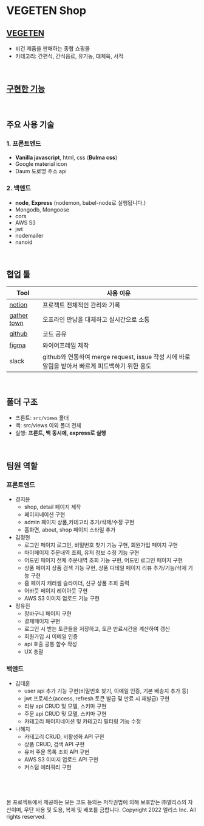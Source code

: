 # VEGETEN Shop

## [VEGETEN](http://www.elice@kdt-sw2-seoul-team10.elicecoding.com)

- 비건 제품을 판매하는 종합 쇼핑몰
- 카테고리: 간편식, 간식음료, 유기농, 대체육, 서적

<br>

## [구현한 기능](https://www.notion.so/eadcd36027464a40bea5e38c691bdfb9?v=901f3ad324d34a4a925aa99301bf9f5b)

<br>

## 주요 사용 기술

### 1. 프론트엔드

- **Vanilla javascript**, html, css (**Bulma css**)
- Google material icon
- Daum 도로명 주소 api

### 2. 백엔드

- **node**, **Express** (nodemon, babel-node로 실행됩니다.)
- Mongodb, Mongoose
- cors
- AWS S3
- jwt
- nodemailer
- nanoid

<br>

## 협업 툴

| Tool                                                                                            | 사용 이유                                                                                        |
| ----------------------------------------------------------------------------------------------- | ------------------------------------------------------------------------------------------------ |
| [notion](https://www.notion.so/10-eb71263eb4494e91ad0eac8b587b8f10)                             | 프로젝트 전체적인 관리와 기록                                                                    |
| [gather town](https://app.gather.town/invite?token=oOfrxfGrWIDwt4OAuGjUFavZNi_3fwnv)            | 오프라인 만남을 대체하고 실시간으로 소통                                                         |
| [github](https://github.com/vegeten/vegeten-shop) | 코드 공유                                                                                        |
| [figma](https://www.figma.com/file/O4Zgf6H4iNtGNLQ4ZlOxg9/10%EC%A1%B0?node-id=0%3A1)            | 와이어프레임 제작                                                                                |
| slack                                                                                           | github와 연동하여 merge request, issue 작성 시에 바로 알림을 받아서 빠르게 피드백하기 위한 용도 |


<br>

## 폴더 구조

- 프론트: `src/views` 폴더
- 백: src/views 이외 폴더 전체
- 실행: **프론트, 백 동시에, express로 실행**

<br>

## 팀원 역할

### 프론트엔드

- 경지윤
  - shop, detail 페이지 제작
  - 페이지네이션 구현
  - admin 페이지 상품,카테고리 추가/삭제/수정 구현
  - 홈화면, about, shop 페이지 스타일 추가
- 김정현
  - 로그인 페이지 로그인, 비밀번호 찾기 기능 구현, 회원가입 페이지 구현
  - 마이페이지 주문내역 조회, 유저 정보 수정 기능 구현
  - 어드민 페이지 전체 주문내역 조회 기능 구현, 어드민 로그인 페이지 구현
  - 상품 페이지 상품 검색 기능 구현, 상품 디테일 페이지 리뷰 추가/기능/삭제 기능 구현
  - 홈 페이지 캐러셀 슬라이더, 신규 상품 조회 출력
  - 어바웃 페이지 레이아웃 구현
  - AWS S3 이미지 업로드 기능 구현
- 정유진
  - 장바구니 페이지 구현
  - 결제페이지 구현
  - 로그인 시 받는 토큰들을 저장하고, 토큰 만료시간을 계산하여 갱신
  - 회원가입 시 이메일 인증
  - api 호출 공통 함수 작성
  - UX 총괄

### 백엔드

- 김태훈
  - user api 추가 기능 구현(비밀번호 찾기, 이메일 인증, 기본 배송지 추가 등)
  - jwt 프로세스(access, refresh 토큰 발급 및 만료 시 재발급) 구현
  - 리뷰 api CRUD 및 모델, 스키마 구현
  - 주문 api CRUD 및 모델, 스키마 구현
  - 카테고리 페이지네이션 및 카테고리 필터링 기능 수정
- 나혜지
  - 카테고리 CRUD, 비활성화 API 구현
  - 상품 CRUD, 검색 API 구현
  - 유저 주문 목록 조회 API 구현
  - AWS S3 이미지 업로드 API 구현
  - 커스텀 에러쿼리 구현

## <br>

본 프로젝트에서 제공하는 모든 코드 등의는 저작권법에 의해 보호받는 ㈜엘리스의 자산이며, 무단 사용 및 도용, 복제 및 배포를 금합니다.
Copyright 2022 엘리스 Inc. All rights reserved.
